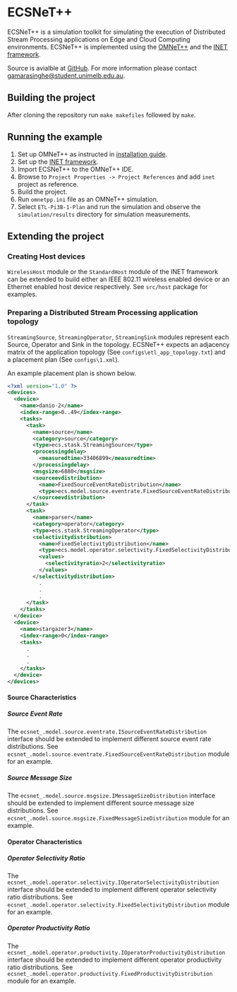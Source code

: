 # ECSNeT++
ECSNeT++ is a simulation toolkit for simulating the execution of 
Distributed Stream Processing applications on Edge and Cloud Computing environments. 
ECSNeT++ is implemented using the [OMNeT++](https://omnetpp.org/) and the [INET framework](https://inet.omnetpp.org/).

Source is avialble at [GitHub](https://github.com/GayashanNA/ECSNeT). For more information please contact [gamarasinghe@student.unimelb.edu.au](mailto:gamarasinghe@student.unimelb.edu.au).

## Building the project

After cloning the repository run ```make makefiles``` followed by ```make```.

## Running the example

1. Set up OMNeT++ as instructed in [installation guide](https://doc.omnetpp.org/omnetpp/InstallGuide.pdf).
2. Set up the [INET framework](https://inet.omnetpp.org/Installation.html).
3. Import ECSNeT++ to the OMNeT++ IDE.
4. Browse to ```Project Properties -> Project References``` and add ```inet``` project as reference.
5. Build the project.
6. Run ```omnetpp.ini``` file as an OMNeT++ simulation.
7. Select ```ETL-Pi3B-1-Plan``` and run the simulation and observe the ```simulation/results``` directory for simulation measurements.

## Extending the project

### Creating Host devices

```WirelessHost``` module or the ```StandardHost``` module of the INET framework can be extended to build either an IEEE 802.11 wireless enabled device or an Ethernet enabled host device respectively.
See ```src/host``` package for examples.

### Preparing a Distributed Stream Processing application topology

```StreamingSource```, ```StreamingOperator```, ```StreamingSink``` modules represent each Source, Operator and Sink in the topology. ECSNeT++
expects an adjacency matrix of the application topology (See ```configs\etl_app_topology.txt```) and a placement plan
(See ```configs\1.xml```). 

An example placement plan is shown below.

```xml
<?xml version="1.0" ?>
<devices>
  <device>
    <name>danio-2</name>
    <index-range>0..49</index-range>
    <tasks>
      <task>
        <name>source</name>
        <category>source</category>
        <type>ecs.stask.StreamingSource</type>
        <processingdelay>
          <measuredtime>33406899</measuredtime>
        </processingdelay>
        <msgsize>6880</msgsize>
        <sourceevdistribution>
          <name>FixedSourceEventRateDistribution</name>
          <type>ecs.model.source.eventrate.FixedSourceEventRateDistribution</type>
        </sourceevdistribution>			
      </task>
      <task>
        <name>parser</name>
        <category>operator</category>
        <type>ecs.stask.StreamingOperator</type>
        <selectivitydistribution>
          <name>FixedSelectivityDistribution</name>
          <type>ecs.model.operator.selectivity.FixedSelectivityDistribution</type>
          <values>
            <selectivityratio>2</selectivityratio>
          </values>
        </selectivitydistribution>
          .
          .
          .
      </task>
    </tasks>
  </device>
  <device>
    <name>stargazer3</name>
    <index-range>0</index-range>
    <tasks>
      .
      .
      .
    </tasks>
  </device>
</devices>
```

#### Source Characteristics

##### Source Event Rate
The `ecsnet_.model.source.eventrate.ISourceEventRateDistribution` interface should be extended to implement different source event rate distributions.
See `ecsnet_.model.source.eventrate.FixedSourceEventRateDistribution` module for an example.

##### Source Message Size
The `ecsnet_.model.source.msgsize.IMessageSizeDistribution` interface should be extended to implement different source message size distributions. 
See `ecsnet_.model.source.msgsize.FixedMessageSizeDistribution` module for an example.

#### Operator Characteristics

##### Operator Selectivity Ratio
The `ecsnet_.model.operator.selectivity.IOperatorSelectivityDistribution` interface should be extended to implement different operator selectivity ratio distributions.
See `ecsnet_.model.operator.selectivity.FixedSelectivityDistribution` module for an example.

##### Operator Productivity Ratio
The `ecsnet_.model.operator.productivity.IOperatorProductivityDistribution` interface should be extended to implement different operator productivity ratio distributions.
See `ecsnet_.model.operator.productivity.FixedProductivityDistribution` module for an example.
